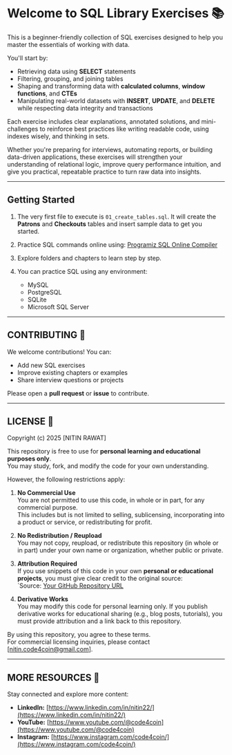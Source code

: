 # Welcome to SQL Library Exercises 📚

This is a beginner-friendly collection of SQL exercises designed to help you master the essentials of working with data.  

You'll start by:

- Retrieving data using **SELECT** statements  
- Filtering, grouping, and joining tables  
- Shaping and transforming data with **calculated columns**, **window functions**, and **CTEs**  
- Manipulating real-world datasets with **INSERT**, **UPDATE**, and **DELETE** while respecting data integrity and transactions  

Each exercise includes clear explanations, annotated solutions, and mini-challenges to reinforce best practices like writing readable code, using indexes wisely, and thinking in sets.  

Whether you're preparing for interviews, automating reports, or building data-driven applications, these exercises will strengthen your understanding of relational logic, improve query performance intuition, and give you practical, repeatable practice to turn raw data into insights.

---

## **Getting Started**

1. The very first file to execute is `01_create_tables.sql`. It will create the **Patrons** and **Checkouts** tables and insert sample data to get you started.  

2. Practice SQL commands online using: [Programiz SQL Online Compiler](https://www.programiz.com/sql/online-compiler)  

3. Explore folders and chapters to learn step by step.  
4. You can practice SQL using any environment:
   - MySQL
   - PostgreSQL
   - SQLite
   - Microsoft SQL Server

---
## **CONTRIBUTING** 🤝

We welcome contributions! You can:

- Add new SQL exercises
- Improve existing chapters or examples
- Share interview questions or projects

Please open a **pull request** or **issue** to contribute.

---
## **LICENSE** 📄

Copyright (c) 2025 [NITIN RAWAT]

This repository is free to use for **personal learning and educational purposes only**.  
You may study, fork, and modify the code for your own understanding.  

However, the following restrictions apply:

1. **No Commercial Use**  
   You are not permitted to use this code, in whole or in part, for any commercial purpose.  
   This includes but is not limited to selling, sublicensing, incorporating into a product or service, or redistributing for profit.

2. **No Redistribution / Reupload**  
   You may not copy, reupload, or redistribute this repository (in whole or in part) under your own name or organization, whether public or private.

3. **Attribution Required**  
   If you use snippets of this code in your own **personal or educational projects**, you must give clear credit to the original source:  
   `Source: [Your GitHub Repository URL](https://github.com/code4coin/001-SQL-Structured-Query-Language-)

4. **Derivative Works**  
   You may modify this code for personal learning only. If you publish derivative works for educational sharing (e.g., blog posts, tutorials), you must provide attribution and a link back to this repository.

By using this repository, you agree to these terms.  
For commercial licensing inquiries, please contact [nitin.code4coin@gmail.com].

---
## **MORE RESOURCES** 🔗

Stay connected and explore more content:

- **LinkedIn:** [https://www.linkedin.com/in/nitin22/](https://www.linkedin.com/in/nitin22/)
- **YouTube:** [https://www.youtube.com/@code4coin](https://www.youtube.com/@code4coin)
- **Instagram:** [https://www.instagram.com/code4coin/](https://www.instagram.com/code4coin/)
